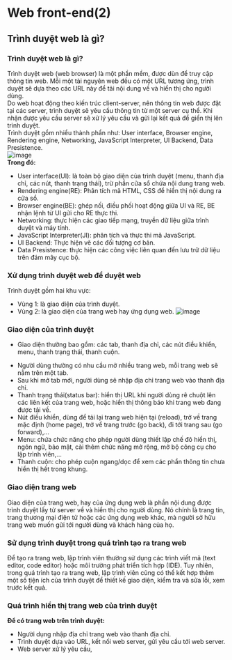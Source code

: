 # Web front-end(2)
## Trình duyệt web là gì?
### Trình duyệt web là gì?
Trình duyệt web (web browser) là một phần mềm, được dùn để truy cập thông tin web. Mỗi một tài nguyên web đều có một URL tương ứng, trình duyệt sẽ dựa theo các URL này để tải nội dung về và hiển thị cho người dùng.<br>
Do web hoạt động theo kiến trúc client-server, nên thông tin web được đặt tại các server, trình duyệt sẽ yêu cầu thông tin từ một server cụ thể. Khi nhận được yêu cầu server sẽ xử lý yêu cầu và gửi lại kết quả để giển thị lên trình duyệt.<br>
Trình duyệt gồm nhiều thành phần như: User interface, Browser engine, Rendering engine, Networking, JavaScript Interpreter, UI Backend, Data Presistence.<br>
![image](https://blogger.googleusercontent.com/img/b/R29vZ2xl/AVvXsEhGbsyU4i4beoEHqCJy0awFe9qXy8jWfJQVQppdGNY8mSHjvjhxZ_YTZQj1o91hv7ICAXbs_lVq_EZzaevB93XXgiF2XN1jyTH1GtFIWqmE57HtV_D0hezuCTVXSyGcei654Z8OIPsKpQY/w400-h291/Cac+thanh+phan+cua+browser.jpg)<br>
<b>Trong đó:</b>
- User interface(UI): là toàn bộ giao diện của trình duyệt (menu, thanh địa chỉ, các nút, thanh trạng thái), trừ phần cửa sổ chứa nội dung trang web.<br>
- Rendering engine(RE): Phân tích mã HTML, CSS để hiển thị nội dung ra cửa sổ.<br>
- Browser engine(BE): ghép nối, điều phối hoạt động giữa UI và RE, BE nhận lệnh từ UI gửi cho RE thực thi.<br>
- Networking: thực hiện các giao tiếp mạng, truyền dữ liệu giữa trình duyệt và máy tính.<br>
- JavaScript Interpreter(JI): phân tích và thực thi mã JavaScript.<br>
- UI Backend: Thực hiện vẽ các đối tượng cơ bản.<br>
- Data Presistence: thực hiện các công việc liên quan đến lưu trữ dữ liệu trên đám mây cục bộ.<br>
### Xử dụng trình duyệt web để duyệt web
Trình duyệt gồm hai khu vực:
- Vùng 1: là giao diện của trình duyệt.
- Vùng 2: là giao diện của trang web hay ứng dụng web.
  ![image](https://blogger.googleusercontent.com/img/b/R29vZ2xl/AVvXsEhKXGZHbx4eyWAAAUpNmxEWZ6gwpBeg3FssuapfCYqGHq4rYVpLWCOV-pRo3pjYuMJXkZwggvT6hbwwugubYj4s4oj5IzSj3gF1_cIJX4lPI2wD2oqwTlAZthHF60JPni_8bpd5-tDeqVY/w400-h230/3+Giao+dien+trinh+duyet.jpg)
### Giao diện của trình duyệt
- Giao diện thường bao gồm: các tab, thanh địa chỉ, các nút điều khiển, menu, thanh trạng thái, thanh cuộn.<br>
+ Người dùng thường có nhu cầu mở nhiều trang web, mỗi trang web sẽ nằm trên một tab.<br>
+ Sau khi mở tab mới, người dùng sẽ nhập địa chỉ trang web vào thanh địa chỉ.<br>
+ Thanh trạng thái(status bar): hiển thị URL khi người dùng rê chuột lên các liên kết của trang web, hoặc hiển thị thông báo khi trang web đang được tải về.<br>
+ Nút điều khiển, dùng để tải lại trang web hiện tại (reload), trở về trang mặc định (home page), trở về trang trước (go back), đi tới trang sau (go forward),...<br>
+ Menu: chứa chức năng cho phép người dùng thiết lập chế đô hiển thị, ngôn ngữ, bảo mật, cài thêm chức năng mở rộng, mở bộ công cụ cho lập trình viên,...<br>
+ Thanh cuộn: cho phép cuộn ngang/dọc để xem các phần thông tin chưa hiển thị hết trong khung.<br>
### Giao diện trang web
Giao diện của trang web, hay của ứng dụng web là phần nội dung được trình duyệt lấy từ server về và hiển thị cho người dùng. Nó chính là trang tin, trang thương mại điện tử hoặc các ứng dụng web khác, mà người sở hữu trang web muốn gửi tới người dùng và khách hàng của họ.<br>
### Sử dụng trình duyệt trong quá trình tạo ra trang web
Để tạo ra trang web, lập trình viên thường sử dụng các trình viết mã (text editor, code editor) hoặc môi trường phát triển tích hợp (IDE). Tuy nhiên, trong quá trình tạo ra trang web, lập trình viên cũng có thể kết hợp thêm một số tiện ích của trình duyệt để thiết kế giao diện, kiểm tra và sửa lỗi, xem trước kết quả.<br>
### Quá trình hiển thị trang web của trình duyệt
<b>Để có trang web trên trình duyệt:</b><br>
- Người dụng nhập địa chỉ trang web vào thanh địa chỉ.<br>
- Trình duyệt dựa vào URL, kết nối web server, gửi yêu cầu tới web server.<br>
- Web server xử lý yêu cầu, 
